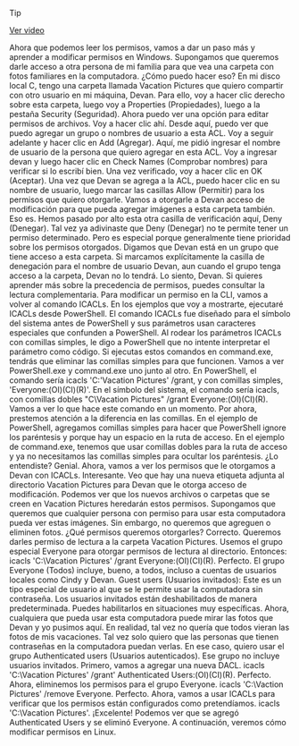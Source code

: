> [!TIP]  
> [Ver video](https://youtu.be/9GvT2wXmluk)

Ahora que podemos leer los permisos, vamos a dar un paso más y aprender a modificar permisos en Windows. Supongamos que queremos darle acceso a otra persona de mi familia para que vea una carpeta con fotos familiares en la computadora. ¿Cómo puedo hacer eso? En mi disco local C, tengo una carpeta llamada Vacation Pictures que quiero compartir con otro usuario en mi máquina, Devan. Para ello, voy a hacer clic derecho sobre esta carpeta, luego voy a Properties (Propiedades), luego a la pestaña Security (Seguridad). Ahora puedo ver una opción para editar permisos de archivos. Voy a hacer clic ahí. Desde aquí, puedo ver que puedo agregar un grupo o nombres de usuario a esta ACL. Voy a seguir adelante y hacer clic en Add (Agregar). Aquí, me pidió ingresar el nombre de usuario de la persona que quiero agregar en esta ACL. Voy a ingresar devan y luego hacer clic en Check Names (Comprobar nombres) para verificar si lo escribí bien. Una vez verificado, voy a hacer clic en OK (Aceptar). Una vez que Devan se agrega a la ACL, puedo hacer clic en su nombre de usuario, luego marcar las casillas Allow (Permitir) para los permisos que quiero otorgarle. Vamos a otorgarle a Devan acceso de modificación para que pueda agregar imágenes a esta carpeta también. Eso es. Hemos pasado por alto esta otra casilla de verificación aquí, Deny (Denegar). Tal vez ya adivinaste que Deny (Denegar) no te permite tener un permiso determinado. Pero es especial porque generalmente tiene prioridad sobre los permisos otorgados. Digamos que Devan está en un grupo que tiene acceso a esta carpeta. Si marcamos explícitamente la casilla de denegación para el nombre de usuario Devan, aun cuando el grupo tenga acceso a la carpeta, Devan no lo tendrá. Lo siento, Devan. Si quieres aprender más sobre la precedencia de permisos, puedes consultar la lectura complementaria. Para modificar un permiso en la CLI, vamos a volver al comando ICACLs. En los ejemplos que voy a mostrarte, ejecutaré ICACLs desde PowerShell. El comando ICACLs fue diseñado para el símbolo del sistema antes de PowerShell y sus parámetros usan caracteres especiales que confunden a PowerShell. Al rodear los parámetros ICACLs con comillas simples, le digo a PowerShell que no intente interpretar el parámetro como código. Si ejecutas estos comandos en command.exe, tendrás que eliminar las comillas simples para que funcionen. Vamos a ver PowerShell.exe y command.exe uno junto al otro. En PowerShell, el comando sería icacls 'C:\'Vacation Pictures\' /grant, y con comillas simples, 'Everyone:(OI)(CI)(R)'. En el símbolo del sistema, el comando sería icacls, con comillas dobles "C\Vacation Pictures" /grant Everyone:(OI)(CI)(R). Vamos a ver lo que hace este comando en un momento. Por ahora, prestemos atención a la diferencia en las comillas. En el ejemplo de PowerShell, agregamos comillas simples para hacer que PowerShell ignore los paréntesis y porque hay un espacio en la ruta de acceso. En el ejemplo de command.exe, tenemos que usar comillas dobles para la ruta de acceso y ya no necesitamos las comillas simples para ocultar los paréntesis. ¿Lo entendiste? Genial. Ahora, vamos a ver los permisos que le otorgamos a Devan con ICACLs. Interesante. Veo que hay una nueva etiqueta adjunta al directorio Vacation Pictures para Devan que le otorga acceso de modificación. Podemos ver que los nuevos archivos o carpetas que se creen en Vacation Pictures heredarán estos permisos. Supongamos que queremos que cualquier persona con permiso para usar esta computadora pueda ver estas imágenes. Sin embargo, no queremos que agreguen o eliminen fotos. ¿Qué permisos queremos otorgarles? Correcto. Queremos darles permiso de lectura a la carpeta Vacation Pictures. Usemos el grupo especial Everyone para otorgar permisos de lectura al directorio. Entonces: icacls 'C:\Vacation Pictures' /grant Everyone:(OI)(CI)(R). Perfecto. El grupo Everyone (Todos) incluye, bueno, a todos, incluso a cuentas de usuarios locales como Cindy y Devan. Guest users (Usuarios invitados): Este es un tipo especial de usuario al que se le permite usar la computadora sin contraseña. Los usuarios invitados están deshabilitados de manera predeterminada. Puedes habilitarlos en situaciones muy específicas. Ahora, cualquiera que pueda usar esta computadora puede mirar las fotos que Devan y yo pusimos aquí. En realidad, tal vez no quería que todos vieran las fotos de mis vacaciones. Tal vez solo quiero que las personas que tienen contraseñas en la computadora puedan verlas. En ese caso, quiero usar el grupo Authenticated users (Usuarios autenticados). Ese grupo no incluye usuarios invitados. Primero, vamos a agregar una nueva DACL. icacls 'C:\Vacation Pictures' /grant' Authenticated Users:(OI)(CI)(R). Perfecto. Ahora, eliminemos los permisos para el grupo Everyone. icacls 'C:\Vaction Pictures' /remove Everyone. Perfecto. Ahora, vamos a usar ICACLs para verificar que los permisos están configurados como pretendíamos. icacls 'C:\Vacation Pictures'. ¡Excelente! Podemos ver que se agregó Authenticated Users y se eliminó Everyone. A continuación, veremos cómo modificar permisos en Linux.